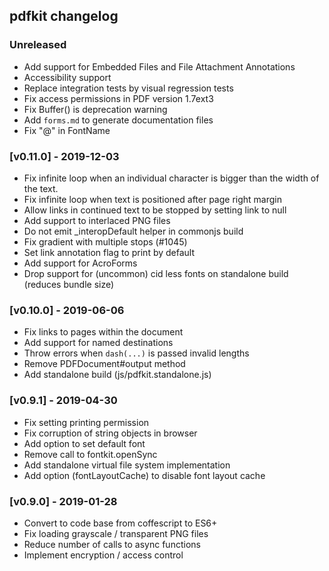 ## pdfkit changelog

### Unreleased

- Add support for Embedded Files and File Attachment Annotations
- Accessibility support
- Replace integration tests by visual regression tests
- Fix access permissions in PDF version 1.7ext3
- Fix Buffer() is deprecation warning
- Add `forms.md` to generate documentation files
- Fix "@" in FontName


### [v0.11.0] - 2019-12-03

- Fix infinite loop when an individual character is bigger than the width of the text.
- Fix infinite loop when text is positioned after page right margin
- Allow links in continued text to be stopped by setting link to null
- Add support to interlaced PNG files
- Do not emit \_interopDefault helper in commonjs build
- Fix gradient with multiple stops (#1045)
- Set link annotation flag to print by default
- Add support for AcroForms
- Drop support for (uncommon) cid less fonts on standalone build (reduces bundle size)

### [v0.10.0] - 2019-06-06

- Fix links to pages within the document
- Add support for named destinations
- Throw errors when `dash(...)` is passed invalid lengths
- Remove PDFDocument#output method
- Add standalone build (js/pdfkit.standalone.js)

### [v0.9.1] - 2019-04-30

- Fix setting printing permission
- Fix corruption of string objects in browser
- Add option to set default font
- Remove call to fontkit.openSync
- Add standalone virtual file system implementation
- Add option (fontLayoutCache) to disable font layout cache

### [v0.9.0] - 2019-01-28

- Convert to code base from coffescript to ES6+
- Fix loading grayscale / transparent PNG files
- Reduce number of calls to async functions
- Implement encryption / access control
